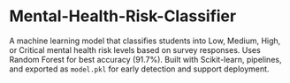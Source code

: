 # Mental-Health-Risk-Classifier
A machine learning model that classifies students into Low, Medium, High, or Critical mental health risk levels based on survey responses. Uses Random Forest for best accuracy (91.7%). Built with Scikit-learn, pipelines, and exported as `model.pkl` for early detection and support deployment.
